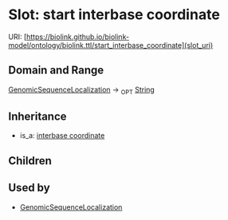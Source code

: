 # Slot: start interbase coordinate




URI: [https://biolink.github.io/biolink-model/ontology/biolink.ttl/start_interbase_coordinate](slot_uri)
## Domain and Range

[GenomicSequenceLocalization](GenomicSequenceLocalization.md) ->  <sub>OPT</sub> [String](String.md)
## Inheritance

 *  is_a: [interbase coordinate](interbase_coordinate.md)
## Children

## Used by

 * [GenomicSequenceLocalization](GenomicSequenceLocalization.md)
